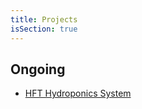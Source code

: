 ```yaml
---
title: Projects
isSection: true
---
```


## Ongoing

  - [HFT Hydroponics System](/projects/hydroponics)